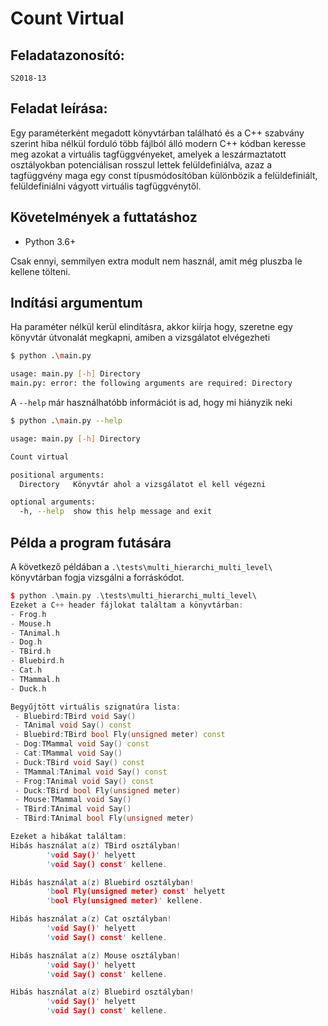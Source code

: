 # Count Virtual

## Feladatazonosító:

    S2018-13

## Feladat leírása:

Egy paraméterként megadott könyvtárban található és a C++ szabvány szerint hiba nélkül forduló több fájlból álló modern C++ kódban keresse meg azokat a virtuális tagfüggvényeket, amelyek a leszármaztatott osztályokban potenciálisan rosszul lettek felüldefiniálva, azaz a tagfüggvény maga egy const típusmódosítóban különbözik a felüldefiniált, felüldefiniálni vágyott virtuális tagfüggvénytől.

## Követelmények a futtatáshoz

- Python 3.6+

Csak ennyi, semmilyen extra modult nem használ, amit még pluszba le kellene tölteni.

## Indítási argumentum

Ha paraméter nélkül kerül elindításra, akkor kiírja hogy, szeretne egy könyvtár útvonalát megkapni, amiben a vizsgálatot elvégezheti

~~~bash
$ python .\main.py

usage: main.py [-h] Directory
main.py: error: the following arguments are required: Directory
~~~

A `--help` már használhatóbb információt is ad, hogy mi hiányzik neki

~~~bash
$ python .\main.py --help

usage: main.py [-h] Directory

Count virtual

positional arguments:
  Directory   Könyvtár ahol a vizsgálatot el kell végezni

optional arguments:
  -h, --help  show this help message and exit
~~~

## Példa a program futására

A következő példában a `.\tests\multi_hierarchi_multi_level\` könyvtárban fogja vizsgálni a forráskódot.

~~~c++
$ python .\main.py .\tests\multi_hierarchi_multi_level\
Ezeket a C++ header fájlokat találtam a könyvtárban:
- Frog.h
- Mouse.h
- TAnimal.h
- Dog.h
- TBird.h
- Bluebird.h
- Cat.h
- TMammal.h
- Duck.h

Begyűjtött virtuális szignatúra lista:
 - Bluebird:TBird void Say()
 - TAnimal void Say() const
 - Bluebird:TBird bool Fly(unsigned meter) const
 - Dog:TMammal void Say() const
 - Cat:TMammal void Say()
 - Duck:TBird void Say() const
 - TMammal:TAnimal void Say() const
 - Frog:TAnimal void Say() const
 - Duck:TBird bool Fly(unsigned meter)
 - Mouse:TMammal void Say()
 - TBird:TAnimal void Say()
 - TBird:TAnimal bool Fly(unsigned meter)

Ezeket a hibákat találtam:
Hibás használat a(z) TBird osztályban!
        'void Say()' helyett
        'void Say() const' kellene.

Hibás használat a(z) Bluebird osztályban!
        'bool Fly(unsigned meter) const' helyett
        'bool Fly(unsigned meter)' kellene.

Hibás használat a(z) Cat osztályban!
        'void Say()' helyett
        'void Say() const' kellene.

Hibás használat a(z) Mouse osztályban!
        'void Say()' helyett
        'void Say() const' kellene.

Hibás használat a(z) Bluebird osztályban!
        'void Say()' helyett
        'void Say() const' kellene.

~~~
